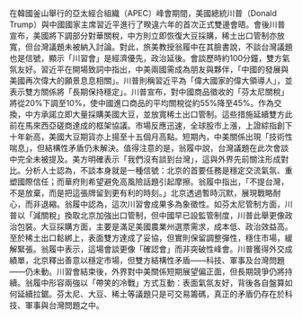 在韓國釜山舉行的亞太經合組織（APEC）峰會期間，美國總統川普（Donald Trump）與中國國家主席習近平進行了睽違六年的首次正式雙邊會晤。會後川普宣布，美國將下調部分對華關稅，中方則立即恢復大豆採購，稀土出口管制亦放寬，但台灣議題未被納入討論。對此，旅美教授翁履中在其臉書說，不談台灣議題也是信號，顯示「川習會」是經濟優先，政治延後。會談歷時約100分鐘，雙方氣氛友好。習近平在開場致詞中指出，中美兩國需成為朋友與夥伴，「中國的發展與美國再次偉大的願景息息相關」。川普則稱習近平為「偉大國家的偉大領導人」，並表示雙方關係將「長期保持穩定」。川普宣布，對中國商品徵收的「芬太尼關稅」將從20%下調至10%，使中國進口商品的平均關稅從約55%降至45%。作為交換，中方承諾立即大量採購美國大豆，並放寬稀土出口管制。這些措施延續雙方此前在馬來西亞磋商達成的框架協議。市場反應迅速，全球股市上漲，上證綜指創下十年新高，美國大豆期貨亦上揚至十五個月高點。短期內，中美關係出現「技術性喘息」，但結構性矛盾仍未解決。值得注意的是，翁履中說，台灣議題在此次會談中完全未被提及。美方明確表示「我們沒有談到台灣」，這與外界先前關注形成對比。分析人士認為，不談本身就是一種信號：北京的首要任務是穩定交流氣氛、重塑國際信任；而華府則希望避免高風險話題引起摩擦。翁履中指出，「不提台灣，不是放棄，而是把這張牌留到更有利的時刻。」北京透過暫時沉默，展現戰略耐心，而非退縮。翁履中認為，這次川習會成果多為象徵性。如芬太尼管制方面，川普以「減關稅」換取北京加強出口管制，但中國早已設監管制度，川普此舉更像政治包裝。大豆採購方面，主要是滿足美國農業州選票需求，成本低、政治效益高。至於稀土出口鬆綁上，表面雙方達成了妥協，但實則保留調整彈性，穩住市場，緩解緊張。翁履中表示，這場會談更像「確認會」而非突破性峰會。川普獲得外交成績單，北京釋出善意以穩定市場，但雙方結構性矛盾——科技、軍事及台灣問題——仍未動。川習會結束後，外界對中美關係短期展望偏正面，但長期競爭仍將持續。翁履中形容兩強以「帶笑的冷戰」方式互動：表面氣氛友好，背後各自盤算如何延續拉鋸。芬太尼、大豆、稀土等議題只是可交易籌碼，真正的矛盾仍存在於科技、軍事與台灣問題之中。